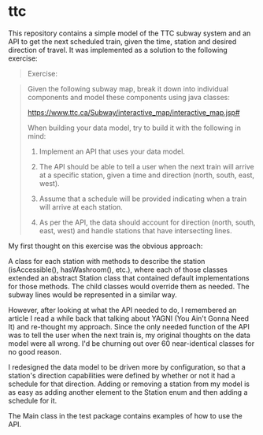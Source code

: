 # ttc

This repository contains a simple model of the TTC subway system and an API to get the next scheduled train, given the time, station and desired direction of travel.  It was implemented as a solution to the following exercise:


> Exercise:

> Given the following subway map, break it down into individual components and model these components using java classes:
>
> https://www.ttc.ca/Subway/interactive_map/interactive_map.jsp#
>
> When building your data model, try to build it with the following in mind:
>
> 1. Implement an API that uses your data model.
>
> 2. The API should be able to tell a user when the next train will arrive at a specific station, given a time and direction (north, south, east, west).
>
> 3. Assume that a schedule will be provided indicating when a train will arrive at each station.
>
> 4. As per the API, the data should account for direction (north, south, east, west) and handle stations that have intersecting lines.



My first thought on this exercise was the obvious approach:

A class for each station with methods to describe the station (isAccessible(), hasWashroom(), etc.), where each of those classes extended an abstract Station class that contained default implementations for those methods.  The child classes would override them as needed.  The subway lines would be represented in a similar way.

However, after looking at what the API needed to do, I remembered an article I read a while back that talking about YAGNI (You Ain't Gonna Need It) and re-thought my approach.  Since the only needed function of the API was to tell the user when the next train is, my original thoughts on the data model were all wrong.  I'd be churning out over 60 near-identical classes for no good reason.

I redesigned the data model to be driven more by configuration, so that a station's direction capabilities were defined by whether or not it had a schedule for that direction.  Adding or removing a station from my model is as easy as adding another element to the Station enum and then adding a schedule for it.

The Main class in the test package contains examples of how to use the API.
